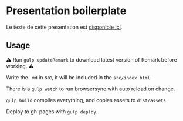 Presentation boilerplate
=====================

Le texte de cette présentation est [disponible ici](Forma_git.md).

## Usage

:warning:
Run `gulp updateRemark` to download latest version of Remark before working.
:warning:

Write the `.md` in src, it will be included in the `src/index.html`.

There is a `gulp watch` to run browsersync with auto reload on change.

`gulp build` compiles everything, and copies assets to `dist/assets`.

Deploy to gh-pages with `gulp deploy`.
